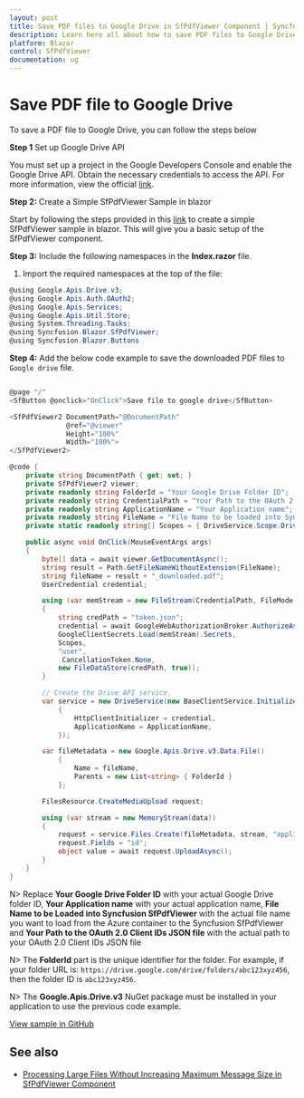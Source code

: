 ```yaml
---
layout: post
title: Save PDF files to Google Drive in SfPdfViewer Component | Syncfusion
description: Learn here all about how to save PDF files to Google Drive in Syncfusion Blazor SfPdfViewer component and much more details.
platform: Blazor
control: SfPdfViewer
documentation: ug
---
```


# Save PDF file to Google Drive

To save a PDF file to Google Drive, you can follow the steps below

**Step 1** Set up Google Drive API

You must set up a project in the Google Developers Console and enable the Google Drive API. Obtain the necessary credentials to access the API. For more information, view the official [link](https://developers.google.com/drive/api/guides/enable-sdk).

**Step 2:** Create a Simple SfPdfViewer Sample in blazor

Start by following the steps provided in this [link](https://blazor.syncfusion.com/documentation/pdfviewer-2/getting-started/server-side-application) to create a simple SfPdfViewer sample in blazor. This will give you a basic setup of the SfPdfViewer component.

**Step 3:** Include the following namespaces in the **Index.razor** file.

1. Import the required namespaces at the top of the file:

```csharp
@using Google.Apis.Drive.v3;
@using Google.Apis.Auth.OAuth2;
@using Google.Apis.Services;
@using Google.Apis.Util.Store;
@using System.Threading.Tasks;
@using Syncfusion.Blazor.SfPdfViewer;
@using Syncfusion.Blazor.Buttons
```

**Step 4:**  Add the below code example to save the downloaded PDF files to `Google drive` file.

```csharp

@page "/"
<SfButton @onclick="OnClick">Save file to google drive</SfButton>

<SfPdfViewer2 DocumentPath="@DocumentPath"
              @ref="@viewer"
              Height="100%"
              Width="100%">
</SfPdfViewer2>

@code {
    private string DocumentPath { get; set; }
    private SfPdfViewer2 viewer;
    private readonly string FolderId = "Your Google Drive Folder ID";
    private readonly string CredentialPath = "Your Path to the OAuth 2.0 Client IDs json file";
    private readonly string ApplicationName = "Your Application name";
    private readonly string FileName = "File Name to be loaded into Syncfusion SfPdfViewer";
    private static readonly string[] Scopes = { DriveService.Scope.DriveFile, DriveService.Scope.DriveReadonly };

    public async void OnClick(MouseEventArgs args)
    {
        byte[] data = await viewer.GetDocumentAsync();
        string result = Path.GetFileNameWithoutExtension(FileName);
        string fileName = result + "_downloaded.pdf";
        UserCredential credential;

        using (var memStream = new FileStream(CredentialPath, FileMode.Open, FileAccess.Read))
        {
            string credPath = "token.json";
            credential = await GoogleWebAuthorizationBroker.AuthorizeAsync(
            GoogleClientSecrets.Load(memStream).Secrets,
            Scopes,
            "user",
             CancellationToken.None,
            new FileDataStore(credPath, true));
        }

        // Create the Drive API service.
        var service = new DriveService(new BaseClientService.Initializer()
            {
                HttpClientInitializer = credential,
                ApplicationName = ApplicationName,
            });

        var fileMetadata = new Google.Apis.Drive.v3.Data.File()
            {
                Name = fileName,
                Parents = new List<string> { FolderId }
            };

        FilesResource.CreateMediaUpload request;

        using (var stream = new MemoryStream(data))
        {
            request = service.Files.Create(fileMetadata, stream, "application/pdf");
            request.Fields = "id";
            object value = await request.UploadAsync();
        }
    }
}

```

N> Replace **Your Google Drive Folder ID** with your actual Google Drive folder ID, **Your Application name** with your actual application name, **File Name to be Loaded into Syncfusion SfPdfViewer** with the actual file name you want to load from the Azure container to the Syncfusion SfPdfViewer and **Your Path to the OAuth 2.0 Client IDs JSON file** with the actual path to your OAuth 2.0 Client IDs JSON file

N> The **FolderId** part is the unique identifier for the folder. For example, if your folder URL is: `https://drive.google.com/drive/folders/abc123xyz456`, then the folder ID is `abc123xyz456`.

N> The **Google.Apis.Drive.v3** NuGet package must be installed in your application to use the previous code example.

[View sample in GitHub](https://github.com/SyncfusionExamples/blazor-pdf-viewer-examples/tree/master/Load%20and%20Save/Open%20and%20Save%20from%20Google%20Drive)

## See also

* [Processing Large Files Without Increasing Maximum Message Size in SfPdfViewer Component](../how-to/processing-large-files-without-increasing-maximum-message-size)
